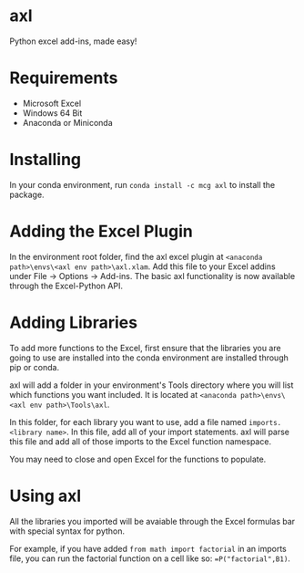 # axl

Python excel add-ins, made easy!

# Requirements

- Microsoft Excel
- Windows 64 Bit
- Anaconda or Miniconda

# Installing

In your conda environment, run `conda install -c mcg axl` to install the
package.

# Adding the Excel Plugin

In the environment root folder, find the axl excel plugin at `<anaconda path>\envs\<axl env path>\axl.xlam`. 
Add this file to your Excel addins under File -> Options -> Add-ins. The basic 
axl functionality is now available through the Excel-Python API.

# Adding Libraries

To add more functions to the Excel, first ensure that the libraries you are
going to use are installed into the conda environment are installed through pip
or conda.

axl will add a folder in your environment's Tools directory where you will list
which functions you want included. It is located at `<anaconda path>\envs\<axl env path>\Tools\axl`.

In this folder, for each library you want to use, add a file named
`imports.<library name>`. In this file, add all of your import statements.
axl will parse this file and add all of those imports to the Excel function
namespace.

You may need to close and open Excel for the functions to populate.

# Using axl

All the libraries you imported will be avaiable through the Excel formulas bar
with special syntax for python.

For example, if you have added `from math import factorial` in an imports file, you can run the
factorial function on a cell like so: `=P("factorial",B1)`.
